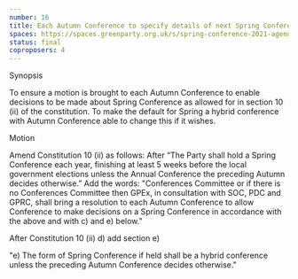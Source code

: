 ```yaml
---
number: 16
title: Each Autumn Conference to specify details of next Spring Conference
spaces: https://spaces.greenparty.org.uk/s/spring-conference-2021-agenda-forum2/?contentId=75749
status: final
coproposers: 4
---
```

Synopsis


To ensure a motion is brought to each Autumn Conference to enable decisions to be made about Spring Conference as allowed for in section 10 (ii) of the constitution. To make the default for Spring a hybrid conference with Autumn Conference able to change this if it wishes.


Motion


Amend Constitution 10 (ii) as follows: After “The Party shall hold a Spring Conference each year, finishing at least 5 weeks before the local government elections unless the Annual Conference the preceding Autumn decides otherwise.”
Add the words: "Conferences Committee or if there is no Conferences Committee then GPEx, in consultation with SOC, PDC and GPRC, shall bring a resolution to each Autumn Conference to allow Conference to make decisions on a Spring Conference in accordance with the above and with c) and e) below."


After Constitution 10 (ii) d) add section e)


"e) The form of Spring Conference if held shall be a hybrid conference unless the preceding Autumn Conference decides otherwise."
